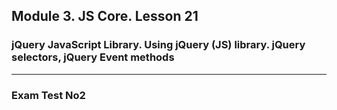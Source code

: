 ## Module 3. JS Core. Lesson 21

### jQuery JavaScript Library. Using jQuery (JS) library. jQuery selectors, jQuery Event methods
***

### Exam Test No2
